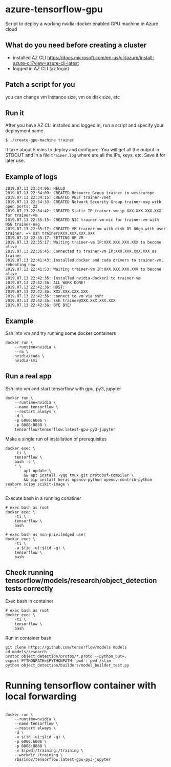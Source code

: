 # azure-tensorflow-gpu

Script to deploy a working nvidia-docker enabled GPU machine in Azure cloud

## What do you need before creating a cluster

- installed AZ CLI https://docs.microsoft.com/en-us/cli/azure/install-azure-cli?view=azure-cli-latest
- logged in AZ CLI (az login)

## Patch a script for you

you can change vm instance size, vm os disk size, etc

## Run it

After you have AZ CLI installed and logged in, run a script and specify your deployment name

```$ ./create-gpu-machine trainer```

It take about 5 mins to deploy and configure. You will get all the output in STDOUT and in a file ```trainer.log``` where are all the IPs, keys, etc. Save it for later use.

## Example of logs

```
2019.07.13 22:34:06: HELLO
2019.07.13 22:34:09: CREATED Resource Group trainer in westeurope
2019.07.13 22:34:15: CREATED VNET trainer-vnet
2019.07.13 22:34:33: CREATED Network Security Group trainer-nsg with open ports: 22
2019.07.13 22:34:42: CREATED Static IP trainer-vm-ip XXX.XXX.XXX.XXX for trainer-vm
2019.07.13 22:35:15: CREATED NIC trainer-vm-nic for trainer-vm with NSG trainer-nsg
2019.07.13 22:35:17: CREATED VM trainer-vm with disk OS 80gb with user trainer. => ssh trainer@XXX.XXX.XXX.XXX
2019.07.13 22:35:17: SETTING UP VM
2019.07.13 22:35:17: Waiting trainer-vm IP:XXX.XXX.XXX.XXX to become alive
2019.07.13 22:36:45: Connected to trainer-vm IP:XXX.XXX.XXX.XXX as trainer
2019.07.13 22:41:43: Installed docker and cuda drivers to trainer-vm, rebooting now
2019.07.13 22:41:53: Waiting trainer-vm IP:XXX.XXX.XXX.XXX to become alive
2019.07.13 22:42:36: Installed nvidia-docker2 to trainer-vm
2019.07.13 22:42:36: ALL WORK DONE!
2019.07.13 22:42:36: HOST:
2019.07.13 22:42:36: XXX.XXX.XXX.XXX
2019.07.13 22:42:36: connect to vm via ssh:
2019.07.13 22:42:36: ssh trainer@XXX.XXX.XXX.XXX
2019.07.13 22:42:36: BYE BYE!
```

## Example

Ssh into vm and try running some docker containers

```
docker run \
    --runtime=nvidia \
    --rm \
    nvidia/cuda \
    nvidia-smi
```


## Run a real app

Ssh into vm and start tensorflow with gpu, py3, jupyter

```
docker run \
    --runtime=nvidia \
    --name tensorflow \
    --restart always \
    -d \
    -p 6006:6006 \
    -p 8888:8888 \
    tensorflow/tensorflow:latest-gpu-py3-jupyter
```

Make a single run of installation of prerequisites

```
docker exec \
    -ti \
    tensorflow \
    bash -c \
    " \
        apt update \
        && apt install -yqq tmux git protobuf-compiler \
        && pip install keras opencv-python opencv-contrib-python seaborn scipy scikit-image \
    "
```

Execute bash in a running conatiner

```
# exec bash as root
docker exec \
    -ti \
    tensorflow \
    bash
```

```
# exec bash as non-priviledged user
docker exec \
    -ti \
    -u $(id -u):$(id -g) \
    tensorflow \
    bash
```

## Check running tensorflow/models/research/object_detection tests correctly

Exec bash in container

```
# exec bash as root
docker exec \
    -ti \
    tensorflow \
    bash
```

Run in container bash

```
git clone https://github.com/tensorflow/models models
cd models/research
protoc object_detection/protos/*.proto --python_out=.
export PYTHONPATH=$PYTHONPATH:`pwd`:`pwd`/slim
python object_detection/builders/model_builder_test.py
```

# Running tensorflow container with local forwarding

```

docker run \
    --runtime=nvidia \
    --name tensorflow \
    --restart always \
    -d \
    -u $(id -u):$(id -g) \
    -p 6006:6006 \
    -p 8888:8888 \
    -v $(pwd)/training:/training \
    --workdir /training \
    rbarinov/tensorflow:latest-gpu-py3-jupyter

```
